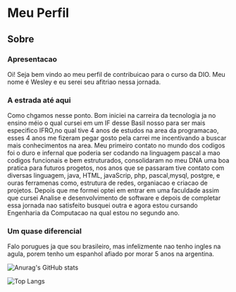  
# Meu Perfil

## Sobre
### Apresentacao
<p>
Oi! Seja bem vindo ao meu perfil de contribuicao para o curso da DIO. Meu nome é Wesley e eu serei seu afitriao nessa jornada.
</p>

### A estrada até aqui

<p>Como chgamos nesse ponto. Bom iniciei na carreira da tecnologia ja no ensino méio o qual cursei em um IF desse Basil nosso para ser mais especifico IFRO,no qual tive 4 anos de estudos na area da programacao, esses 4 anos me fizeram pegar gosto pela carrei me incentivando a buscar mais conhecimentos na area.
 Meu primeiro contato no mundo dos codigos foi o duro e infernal que poderia ser codando na linguagem pascal a mao codigos funcionais e bem estruturados, consolidaram no meu DNA uma boa pratica para futuros progetos, nos anos que se passaram tive contato com diversas linguagem, java, HTML, javaScrip, php, pascal,mysql, postgre, e ouras ferramenas como, estrutura de redes, organiacao e criacao de projetos. Depois que me formei optei em entrar em uma faculdade assim que cursei Analise e desenvolvimento de software e depois de completar essa jornada nao satisfeito busquei outra e agora estou cursando Engenharia da Computacao na qual estou no segundo ano.</p>

### Um quase diferencial

<p>Falo porugues ja que sou brasileiro, mas infelizmente nao tenho ingles na agula, porem tenho um espanhol afiado por morar 5 anos na argentina.</p>


![Anurag's GitHub stats](https://github-readme-stats.vercel.app/api?username=jogres&show_icons=true&theme=dark&show=reviews,discussions_started,discussions_answered,prs_merged,prs_merged_percentage)

![Top Langs](https://github-readme-stats-git-masterrstaa-rickstaa.vercel.app/api/top-langs/?username=jogres&theme=dark)
